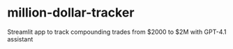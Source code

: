 # million-dollar-tracker
Streamlit app to track compounding trades from $2000 to $2M with GPT-4.1 assistant
